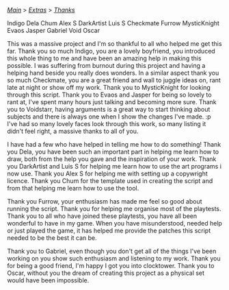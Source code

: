 [*Main*](https://github.com/PowerofMoll/Mining-Timing---A-fancreation-to-Blood-on-the-Clocktower/blob/main/README.md) > [*Extras*](https://github.com/PowerofMoll/Mining-Timing---A-fancreation-to-Blood-on-the-Clocktower/blob/main/Extras/README.md) > [_Thanks_](https://github.com/PowerofMoll/Digging-Deep---A-fancreation-to-Blood-on-the-Clocktower/edit/main/Extras/Thanks/README.md)

Indigo
Dela
Chum
Alex S
DarkArtist
Luis S
Checkmate
Furrow
MysticKnight
Evaos
Jasper
Gabriel
Void
Oscar

This was a massive project and I'm so thankful to all who helped me get this far. Thank you so much Indigo, you are a lovely boyfriend, you introduced this whole thing to me and have been an amazing help in making this possible. I was suffering from burnout during this project and having a helping hand beside you really does wonders. In a similar aspect thank you so much Checkmate, you are a great friend and wall to juggle ideas on, rant late at night or show off my work. Thank you to MysticKnight for looking through this script. Thank you to Evaos and Jasper for being so lovely to rant at, I've spent many hours just talking and becoming more sure. Thank you to Voidstarr, having arguments is a great way to start thinking about subjects and there is always one when I show the changes I've made. :p I've had so many lovely faces look through this work, so many listing it didn't feel right, a massive thanks to all of you.

I have had a few who have helped in telling me how to do something! Thank you Dela, you have been such an important part in helping me learn how to draw, both from the help you gave and the inspiration of your work. Thank you DarkArtist and Luis S for helping me learn how to use the art programs i now use. Thank you Alex S for helping me with setting up a copywright licence. Thank you Chum for the template used in creating the script and from that helping me learn how to use the tool.

Thank you Furrow, your enthusiasm has made me feel so good about running the script. Thank you for helping me organise most of the playtests. Thank you to all who have joined these playtests, you have all been wonderful to have in my game. When you have misunderstood, needed help or just played the game, it has helped me provide the patches this script needed to be the best it can be.

Thank you to Gabriel, even though you don't get all of the things I've been working on you show such enthusiasm and listening to my work. Thank you for being a good friend, I'm happy I got you into clocktower. Thank you to Oscar, without you the dream of creating this project as a physical set would have been impossible.
